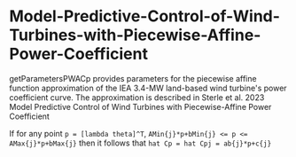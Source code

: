 # Model-Predictive-Control-of-Wind-Turbines-with-Piecewise-Affine-Power-Coefficient

getParametersPWACp provides parameters for the
piecewise affine function approximation of the 
IEA 3.4-MW land-based wind turbine's power coefficient
curve. The approximation is described in
Sterle et al. 2023 Model Predictive Control of Wind 
Turbines with Piecewise-Affine Power Coefficient

If for any point `p = [lambda theta]^T`,
`AMin{j}*p+bMin{j} <= p <= AMax{j}*p+bMax{j}`
then it follows that 
`hat Cp = hat Cpj = ab{j}*p+c{j}`
